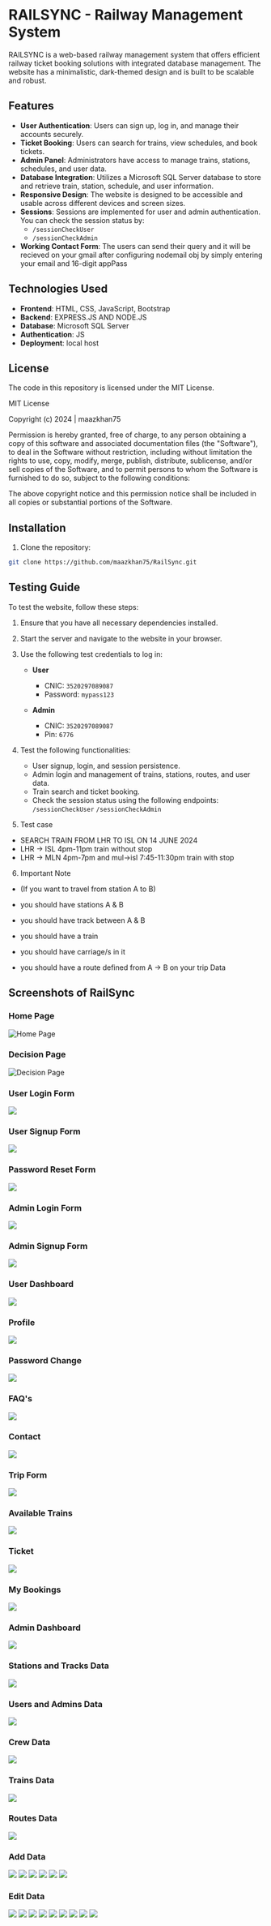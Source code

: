 # RAILSYNC - Railway Management System

RAILSYNC is a web-based railway management system that offers efficient railway ticket booking solutions with integrated database management. The website has a minimalistic, dark-themed design and is built to be scalable and robust.

## Features

- **User Authentication**: Users can sign up, log in, and manage their accounts securely.
- **Ticket Booking**: Users can search for trains, view schedules, and book tickets.
- **Admin Panel**: Administrators have access to manage trains, stations, schedules, and user data.
- **Database Integration**: Utilizes a Microsoft SQL Server database to store and retrieve train, station, schedule, and user information.
- **Responsive Design**: The website is designed to be accessible and usable across different devices and screen sizes.
- **Sessions**: Sessions are implemented for user and admin authentication. You can check the session status by:
  - `/sessionCheckUser`
  - `/sessionCheckAdmin`
- **Working Contact Form**: The users can send their query and it will be recieved on your gmail after configuring nodemail obj by simply entering your email and 16-digit appPass 

## Technologies Used

- **Frontend**: HTML, CSS, JavaScript, Bootstrap
- **Backend**: EXPRESS.JS AND NODE.JS
- **Database**: Microsoft SQL Server
- **Authentication**: JS
- **Deployment**: local host

## License

The code in this repository is licensed under the MIT License. 

MIT License

Copyright (c)  2024 | maazkhan75

Permission is hereby granted, free of charge, to any person obtaining a copy
of this software and associated documentation files (the "Software"), to deal
in the Software without restriction, including without limitation the rights
to use, copy, modify, merge, publish, distribute, sublicense, and/or sell
copies of the Software, and to permit persons to whom the Software is
furnished to do so, subject to the following conditions:

The above copyright notice and this permission notice shall be included in all
copies or substantial portions of the Software.

## Installation

1. Clone the repository:

```bash
git clone https://github.com/maazkhan75/RailSync.git
```

## Testing Guide

To test the website, follow these steps:

1. Ensure that you have all necessary dependencies installed.
2. Start the server and navigate to the website in your browser.
3. Use the following test credentials to log in:

   - **User**
     - CNIC: `3520297089087`
     - Password: `mypass123`

   - **Admin**
     - CNIC: `3520297089087`
     - Pin: `6776`

4. Test the following functionalities:
   - User signup, login, and session persistence.
   - Admin login and management of trains, stations, routes, and user data.
   - Train search and ticket booking.
   - Check the session status using the following endpoints:
     `/sessionCheckUser`
     `/sessionCheckAdmin`
   
5. Test case
  - SEARCH TRAIN FROM LHR TO ISL ON 14 JUNE 2024
  - LHR -> ISL  4pm-11pm train without stop
  - LHR -> MLN 4pm-7pm and mul->isl 7:45-11:30pm train with stop

6. Important Note

  - (If you want to travel from station A to B)

  - you should have stations A & B
  - you should have track between A & B
  - you should have a train
  - you should have carriage/s in it
  - you should have a route defined from A -> B on your trip Data

      
## Screenshots of RailSync

### Home Page
![Home Page](screenShots/1.png)

### Decision Page
![Decision Page](screenShots/2.png)

### User Login Form
![](screenShots/3.png)

### User Signup Form
![](screenShots/4.png)

### Password Reset Form
![](screenShots/5.png)

### Admin Login Form
![](screenShots/6.png)

### Admin Signup Form
![](screenShots/7.png)

### User Dashboard
![](screenShots/8.png)

### Profile
![](screenShots/9.png)

### Password Change
![](screenShots/10.png)

### FAQ's
![](screenShots/11.png)

### Contact 
![](screenShots/12.png)

### Trip Form
![](screenShots/13.png)

### Available Trains
![](screenShots/14.png)

### Ticket
![](screenShots/15.png)

### My Bookings
![](screenShots/16.png)

### Admin Dashboard
![](screenShots/17.png)

### Stations and Tracks Data
![](screenShots/18.png)

### Users and Admins Data
![](screenShots/19.png)

### Crew Data
![](screenShots/20.png)

### Trains Data
![](screenShots/21.png)

### Routes Data
![](screenShots/22.png)

### Add Data
![](screenShots/23.png)
![](screenShots/24.png)
![](screenShots/25.png)
![](screenShots/26.png)
![](screenShots/27.png)
![](screenShots/28.png)

### Edit Data
![](screenShots/29.png)
![](screenShots/30.png)
![](screenShots/31.png)
![](screenShots/32.png)
![](screenShots/33.png)
![](screenShots/34.png)
![](screenShots/35.png)
![](screenShots/36.png)
![](screenShots/37.png)

























